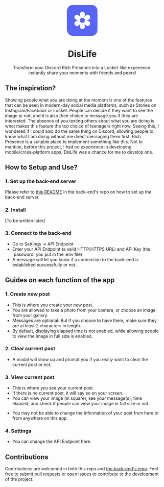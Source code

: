 <p align="center"><img src="https://raw.githubusercontent.com/pdt1806/DisLife/main/assets/images/icons/curved.png" width="20%"></img></p>
<h1 align="center">DisLife</h1>

<p align="center">Transform your Discord Rich Presence into a Locket-like experience: instantly share your moments with friends and peers!</p>

## The inspiration?

Showing people what you are doing at the moment is one of the features that can be seen in modern-day social media platforms, such as Stories on Instagram/Facebook or Locket. People can decide if they want to see the image or not, and it is also their choice to message you if they are interested. The absence of you texting others about what you are doing is what makes this feature the top choice of teenagers right now. Seeing this, I wondered if I could also do the same thing on Discord, allowing people to know what I am doing without me direct messaging them first. Rich Presence is a suitable place to implement something like this. Not to mention, before this project, I had no experience in developing mobile/cross-platform apps; DisLife was a chance for me to develop one.

## How to Setup and Use?

### 1. Set up the back-end server

Please refer to [this README](https://github.com/pdt1806/DisLife-backend/blob/main/README.md) in the back-end's repo on how to set up the back-end server.

### 2. Install

[To be written later]

### 3. Connect to the back-end

- Go to Settings -> API Endpoint
- Enter your API Endpoint (a valid HTTP/HTTPS URL) and API Key (the 'password' you put in the .env file)
- A message will let you know if a connection to the back-end is established successfully or not.

## Guides on each function of the app

### 1. Create new post

- This is where you create your new post.
- You are allowed to take a photo from your camera, or choose an image from your gallery.
- Messages are optional. But if you choose to have them, make sure they are at least 2 characters in length.
- By default, displaying elapsed time is not enabled, while allowing people to view the image in full size is enabled.

### 2. Clear current post

- A modal will show up and prompt you if you really want to clear the current post or not.

### 3. View current post

- This is where you see your current post.
- If there is no current post, it will say so on your screen.
- You can view your image (in square), see your message(s), time elapsed, and check if people can view your image in full size or not.
<!-- - You can view your image (in square), see your message(s), time elapsed, and view your full image. Basically what people see in your RPC. -->
- You may not be able to change the information of your post from here or from anywhere on this app.

### 4. Settings

- You can change the API Endpoint here.
<!-- - Changing the default values of your post can also be done here. -->

## Contributions

Contributions are welcomed in both this repo and [the back-end's repo](https://github.com/pdt1806/DisLife-backend).
Feel free to submit pull requests or open issues to contribute to the development of the project.
